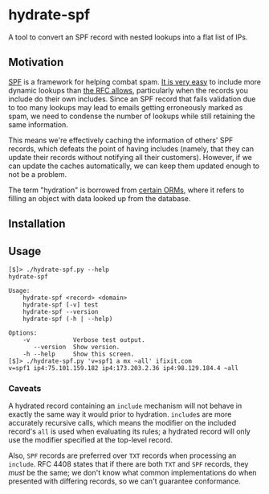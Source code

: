 # hydrate-spf

A tool to convert an SPF record with nested lookups into a flat list of IPs.

## Motivation

[SPF] is a framework for helping combat spam.  [It is very
easy][too-many-records] to include more dynamic lookups than [the RFC allows],
particularly when the records you include do their own includes.  Since an SPF
record that fails validation due to too many lookups may lead to emails getting
erroneously marked as spam, we need to condense the number of lookups while
still retaining the same information.

This means we're effectively caching the information of others' SPF records,
which defeats the point of having includes (namely, that they can update their
records without notifying all their customers).  However, if we can update the
caches automatically, we can keep them updated enough to not be a problem.

The term "hydration" is borrowed from [certain ORMs], where it refers to
filling an object with data looked up from the database.

[SPF]: https://en.wikipedia.org/wiki/Sender_Policy_Framework
[too-many-records]: http://stackoverflow.com/q/14261214/120999
[the RFC allows]: http://www.openspf.org/RFC_4408#mech-mx
[certain ORMs]: http://propelorm.org/documentation/03-basic-crud.html#retrieving-rows

## Installation

## Usage

    [$]> ./hydrate-spf.py --help
    hydrate-spf
    
    Usage:
        hydrate-spf <record> <domain>
        hydrate-spf [-v] test
        hydrate-spf --version
        hydrate-spf (-h | --help)
    
    Options:
        -v            Verbose test output.
           --version  Show version.
        -h --help     Show this screen.
    [$]> ./hydrate-spf.py 'v=spf1 a mx ~all' ifixit.com
    v=spf1 ip4:75.101.159.182 ip4:173.203.2.36 ip4:98.129.184.4 ~all

### Caveats

A hydrated record containing an `include` mechanism will not behave in exactly
the same way it would prior to hydration.  `include`s are more accurately
recursive calls, which means the modifier on the included record's `all` is
used when evaluating its rules; a hydrated record will only use the modifier
specified at the top-level record.

Also, `SPF` records are preferred over `TXT` records when processing an
`include`.  RFC 4408 states that if there are both `TXT` and `SPF` records,
they *must* be the same; we don't know what common implementations do when
presented with differing records, so we can't guarantee conformance.

